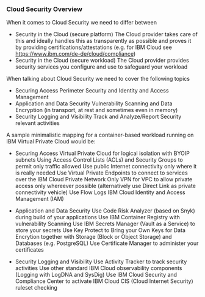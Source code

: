 ### Cloud Security Overview
When it comes to Cloud Security we need to differ between
- Security in the Cloud (secure platform)
The Cloud provider takes care of this and ideally handles this as transparently as possible and proves it by providing certifications/attestations (e.g. for IBM Cloud see https://www.ibm.com/de-de/cloud/compliance)
- Security in the Cloud (secure workload)
The Cloud provider provides security services you configure and use to safeguard your workload

When talking about Cloud Security we need to cover the following topics
- Securing Access
Perimeter Security and Identity and Access Management
- Application and Data Security
Vulnerability Scanning and Data Encryption (in transport, at rest and sometimes even in memory)
- Security Logging and Visibility
Track and Analyze/Report Security relevant activities

A sample minimalistic mapping for a container-based workload running on IBM Virtual Private Cloud would be:
- Securing Access
Virtual Private Cloud for logical isolation with BYOIP subnets
Using Access Control Lists (ACLs) and Security Groups to permit only traffic allowed
Use public Internet connectivity only where it is really needed
Use Virtual Private Endpoints to connect to services over the IBM Cloud Private Network Only
VPN for VPC to allow private access only whereever possible (alternatively use Direct Link as private connectivity vehicle)
Use Flow Logs
IBM Cloud Identity and Access Management (IAM)

- Application and Data Security
Use Code Risk Analyzer (based on Snyk) during build of your applications
Use IBM Container Registry with vulnerability Scanning
Use IBM Secrets Manager (Vault as a Service) to store your secrets
Use Key Protect to Bring your Own Keys for Data Encrytion together with Storage (Block or Object Storage) and Databases (e.g. PostgreSQL)
Use Certificate Manager to administer your certificates

- Security Logging and Visibility
Use Activity Tracker to track security activities
Use other standard IBM Cloud observability components (Logging with LogDNA and SysDig)
Use IBM Cloud Security and Compliance Center to activate IBM Cloud CIS (Cloud Internet Security) ruleset checking

